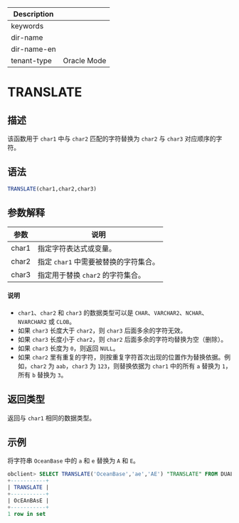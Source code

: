 | Description   |                 |
|---------------|-----------------|
| keywords      |                 |
| dir-name      |                 |
| dir-name-en   |                 |
| tenant-type   | Oracle Mode     |

# TRANSLATE

## 描述

该函数用于 `char1` 中与 `char2` 匹配的字符替换为 `char2` 与 `char3` 对应顺序的字符。

## 语法

```sql
TRANSLATE(char1,char2,char3)
```

## 参数解释

|  参数   |           说明            |
|-------|-------------------------|
| char1 | 指定字符表达式或变量。             |
| char2 | 指定 `char1` 中需要被替换的字符集合。 |
| char3 | 指定用于替换 `char2` 的字符集合。   |

  <main id="notice" type='explain'>
    <h4>说明</h4>
    <ul>
    <li><code>char1</code>、<code>char2</code> 和 <code>char3</code> 的数据类型可以是 <code>CHAR</code>、<code>VARCHAR2</code>、<code>NCHAR</code>、<code>NVARCHAR2</code> 或 <code>CLOB</code>。</li>
    <li>如果 <code>char3</code> 长度大于 <code>char2</code>，则 <code>char3</code> 后面多余的字符无效。</li>
    <li>如果 <code>char3</code> 长度小于 <code>char2</code>，则 <code>char2</code> 后面多余的字符均替换为空（删除）。</li>
    <li>如果 <code>char3</code> 长度为 <code>0</code>，则返回 <code>NULL</code>。</li>
    <li>如果 <code>char2</code> 里有重复的字符，则按重复字符首次出现的位置作为替换依据。例如，<code>char2</code> 为 <code>aab</code>，<code>char3</code> 为 <code>123</code>，则替换依据为 <code>char1</code> 中的所有 <code>a</code> 替换为 <code>1</code>，所有 <code>b</code> 替换为 <code>3</code>。</li>
    </ul>
  </main>

## 返回类型

返回与 `char1` 相同的数据类型。

## 示例

将字符串 `OceanBase` 中的 `a` 和 `e` 替换为 `A` 和 `E`。

```sql
obclient> SELECT TRANSLATE('OceanBase','ae','AE') "TRANSLATE" FROM DUAL;
+-----------+
| TRANSLATE |
+-----------+
| OcEAnBAsE |
+-----------+
1 row in set
```
